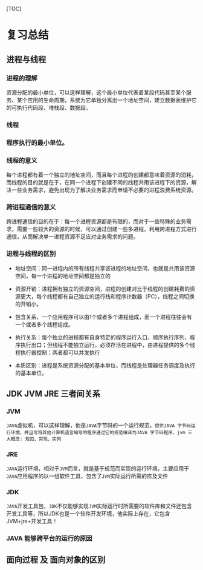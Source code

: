 [TOC]

# 复习总结

## 进程与线程

### 进程的理解

资源分配的最小单位，可以这样理解，这个最小单位代表着某段代码甚至某个服务、某个应用的生命周期，系统为它单独分离出一个地址空间，建立数据表维护它的可执行代码段、堆栈段、数据段。

### 线程

### 程序执行的最小单位。

### 线程的意义

每个进程都有着一个独立的地址空间，而且每个进程的创建都意味着资源的消耗，而线程的目的就是在于，在同一个进程下创建不同的线程共用该进程下的资源，解决一些业务需求，避免出现为了解决业务需求而申请不必要的进程浪费系统资源。

### 跨进程通信的意义

跨进程通信的目的在于：每一个进程资源都是有限的，而对于一些特殊的业务需求，需要一些较大的资源的时候，可以通过创建一些多进程，利用跨进程方式进行通信，从而解决单一进程资源不足应对业务需求的问题。

### 进程与线程的区别

- 地址空间：同一进程内的所有线程共享该进程的地址空间，也就是共用该资源空间，每一个进程的地址空间都是独立的

- 资源开销：进程拥有独立的资源空间，进程的创建对比于线程的创建耗费的资源更大，每个线程都有自己独立的运行栈和程序计数器（PC），线程之间切换的开销小。

- 包含关系，一个应用程序可以由1个或者多个进程组成，而一个进程往往会有一个或者多个线程组成。

- 执行关系：每个独立的进程都有自身特定的程序运行入口、顺序执行序列、程序执行出口；但线程不能独立运行，必须存活在进程中，由进程提供的多个线程执行器控制；两者都可以并发执行

- 本质区别：进程是系统资源分配的基本单位，而线程是处理器任务调度及执行的基本单位。

## JDK  JVM  JRE 三者间关系

### JVM

`JAVA`虚拟机，可以这样理解，他是`JAVA`字节码的一个运行规范，`提供JAVA 字节码运行环境，并且可将其他计算机语言编写的程序通过它的规范编译为JAVA 字节码程序，jvm 三大概念: 规范、实现、实列`

### JRE

`JAVA`运行环境，相对于`JVM`而言，就是基于规范而实现的运行环境，主要应用于`JAVA`应用程序的以一组软件工具，包含了`JVM`实际运行所需的库及文件

### JDK

`JAVA`开发工具包，`JDK`不仅能够实现`JVM`实际运行时所需要的软件库和文件还包含开发工具等，所以JDK也是一个软件开发环境，他实际上存在，它包含JVM+jre+开发工具！

### JAVA 能够跨平台的运行的原因



## 面向过程 及 面向对象的区别



